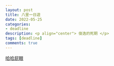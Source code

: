 ```yaml
---
layout: post
title: 八里一日遊
date: 2022-05-25
categories:
- deadline
description: <p align="center"> 俊逸的死期 </p>
tags: [deadline]
comments: true
---
```


<a href="https://www.instagram.com/_reciprocal._.2022.07.11/"> 哈哈屁眼 </a>